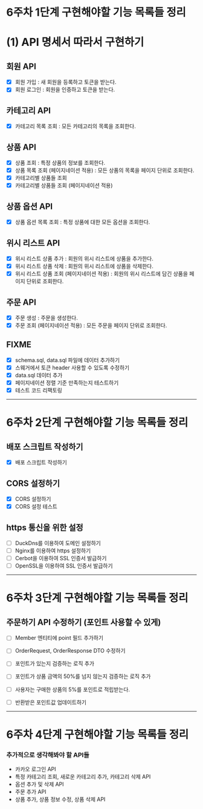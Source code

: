 # 6주차 1단계 구현해야할 기능 목록들 정리
# (1) API 명세서 따라서 구현하기 
## 회원 API 
- [x] 회원 가입 : 새 회원을 등록하고 토큰을 받는다.
- [x] 회원 로그인 : 회원을 인증하고 토큰을 받는다. 

## 카테고리 API
- [x] 카테고리 목록 조회 : 모든 카테고리의 목록을 조회한다.

## 상품 API
- [x] 상품 조회 : 특정 상품의 정보를 조회한다.
- [x] 상품 목록 조회 (페이지네이션 적용) : 모든 상품의 목록을 페이지 단위로 조회한다.
- [x] 카테고리별 상품들 조회 
- [x] 카테고리별 상품들 조회 (페이지네이션 적용) 

## 상품 옵션 API
- [x] 상품 옵션 목록 조회 : 특정 상품에 대한 모든 옵션을 조회한다.

## 위시 리스트 API
- [x] 위시 리스트 상품 추가 : 회원의 위시 리스트에 상품을 추가한다.
- [x] 위시 리스트 상품 삭제 : 회원의 위시 리스트에 상품을 삭제한다.
- [x] 위시 리스트 상품 조회 (페이지네이션 적용) : 회원의 위시 리스트에 담긴 상품을 페이지 단위로 조회한다.

## 주문 API 
- [x] 주문 생성 : 주문을 생성한다.
- [x] 주문 조회 (페이지네이션 적용) : 모든 주문을 페이지 단위로 조회한다.

## FIXME 
- [x] schema.sql, data.sql 파일에 데이터 추가하기
- [x] 스웨거에서 토큰 header 사용할 수 있도록 수정하기
- [x] data.sql 데이터 추가
- [x] 페이지네이션 정렬 기준 만족하는지 테스트하기
- [x] 테스트 코드 리팩토링

---
# 6주차 2단계 구현해야할 기능 목록들 정리
## 배포 스크립트 작성하기    
- [x] 배포 스크립트 작성하기
## CORS 설정하기
- [x] CORS 설정하기
- [x] CORS 설정 테스트 

## https 통신을 위한 설정
- [ ] DuckDns를 이용하여 도메인 설정하기
- [ ] Nginx를 이용하여 https 설정하기
- [ ] Cerbot을 이용하여 SSL 인증서 발급하기
- [ ] OpenSSL을 이용하여 SSL 인증서 발급하기

--- 
# 6주차 3단계 구현해야할 기능 목록들 정리
## 주문하기 API 수정하기 (포인트 사용할 수 있게)
- [ ] Member 엔티티에 point 필드 추가하기
- [ ] OrderRequest, OrderResponse DTO 수정하기
- [ ] 포인트가 있는지 검증하는 로직 추가
- [ ] 포인트가 상품 금액의 50%를 넘지 않는지 검증하는 로직 추가
- [ ] 사용자는 구매한 상품의 5%를 포인트로 적립받는다.
- [ ] 반환받은 포인트값 업데이트하기


---
# 6주차 4단계 구현해야할 기능 목록들 정리
### 추가적으로 생각해봐야 할 API들
- 카카오 로그인 API 
- 특정 카테고리 조회, 새로운 카테고리 추가, 카테고리 삭제 API
- 옵션 추가 및 삭제 API
- 주문 추가 API
- 상품 추가, 상품 정보 수정, 상품 삭제 API

